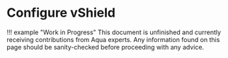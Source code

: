 # Configure vShield

!!! example "Work in Progress"
    This document is unfinished and currently receiving contributions from Aqua experts. Any information found on this page should be sanity-checked before proceeding with any advice.
